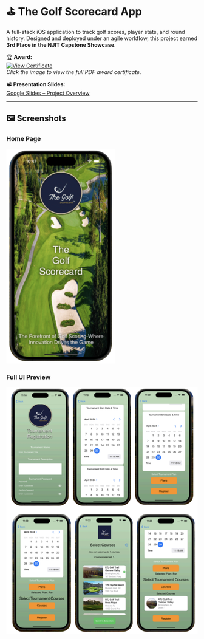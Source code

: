 # ⛳ The Golf Scorecard App

A full-stack iOS application to track golf scores, player stats, and round history. Designed and deployed under an agile workflow, this project earned **3rd Place in the NJIT Capstone Showcase**.

🏆 **Award:**  
[![View Certificate](https://raw.githubusercontent.com/yourusername/your-repo-name/main/certificate-preview.png)](./certificate.pdf)  
*Click the image to view the full PDF award certificate.*

📽️ **Presentation Slides:**  
[Google Slides – Project Overview](https://docs.google.com/presentation/d/1b47RB2wqwGNzV-rBnmo5stV3tUlqU3xXuc7l2gn92Iw/edit?usp=sharing)

---

## 🖼️ Screenshots

### Home Page
![Golf Scorecard Homepage](./homepage.png)

### Full UI Preview
![Golf Scorecard UI Collage](./ui-collage.png)
